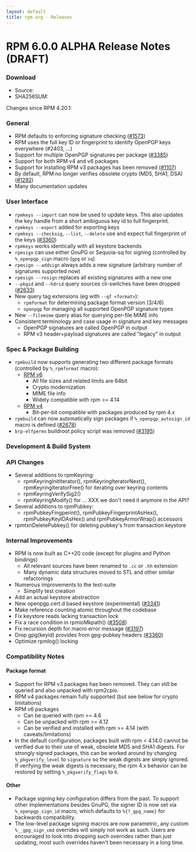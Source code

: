 ```yaml
---
layout: default
title: rpm.org - Releases
---
```


# RPM 6.0.0 ALPHA Release Notes (DRAFT)

### Download
* Source:
* SHA256SUM:

Changes since RPM 4.20.1:

### General
* RPM defaults to enforcing signature checking ([#1573](https://github.com/rpm-software-management/rpm/issues/1573))
* RPM uses the full key ID or fingerprint to identify OpenPGP keys everywhere
  (#2403, ...)
* Support for multiple OpenPGP signatures per package ([#3385](https://github.com/rpm-software-management/rpm/issues/3385))
* Support for both RPM v4 and v6 packages
* Support for installing RPM v3 packages has been removed ([#1107](https://github.com/rpm-software-management/rpm/issues/1107))
* By default, RPM no longer verifies obsolete crypto (MD5, SHA1, DSA) ([#1292](https://github.com/rpm-software-management/rpm/issues/1292))
* Many documentation updates

### User Interface
* `rpmkeys --import` can now be used to update keys. This also
  updates the key handle from a short ambiguous key id to full fingerprint.
* `rpmkeys --export` added for exporting keys
* `rpmkeys --checksig`, `--list`, `--delete` use and expect full
  fingerprint of the keys ([#3360](https://github.com/rpm-software-management/rpm/issues/3360))
* `rpmkeys` works identically with all keystore backends
* `rpmsign` can use either GnuPG or Sequoia-sq for signing (controlled
  by `%_openpgp_sign` macro (`gpg` or `sq`)
* `rpmsign --addsign` always adds a new signature (arbitrary number of
  signatures supported now)
* `rpmsign --resign` replaces all existing signatures with a new one
* `--pkgid` and `--hdrid` query sources cli-switches have been dropped
  ([#2633](https://github.com/rpm-software-management/rpm/issues/2633))
* New query tag extensions (eg with `--qf <format>`):
  * `rpmformat` for determining package format version (3/4/6)
  * `openpgp` for managing all supported OpenPGP signature types
* New `--filemime` query alias for querying per-file MIME info
* Consistent terminology and case usage in signature and key messages
  * OpenPGP signatures are called OpenPGP in output
  * RPM v3 header+payload signatures are called "legacy" in output

### Spec & Package Building

* `rpmbuild` now supports generating two different package formats
  (controlled by `%_rpmformat` macro):
  * [RPM v6](https://rpm-software-management.github.io/rpm/manual/format_v6.html)
    * All file sizes and related limits are 64bit
    * Crypto modernization
    * MIME file info
    * Widely compatible with rpm >= 4.14
  * [RPM v4](https://rpm-software-management.github.io/rpm/manual/format_v4.html)
    * Bit-per-bit compatible with packages produced by rpm 4.x
* `rpmbuild` can now automatically sign packages if `%_openpgp_autosign_id`
  macro is defined ([#2678](https://github.com/rpm-software-management/rpm/issues/2678))
* `brp-elfperms` buildroot policy script was removed ([#3195](https://github.com/rpm-software-management/rpm/issues/3195))

### Development & Build System

### API Changes
* Several additions to rpmKeyring:
  * rpmKeyringInitIterator(), rpmKeyringIteratorNext(),
    rpmKeyringIteratorFree() for iterating over keyring contents
  * rpmKeyringVerifySig2()
  * rpmKeyringModify() for ... XXX we don't need it anymore in the API?
* Several additions to rpmPubkey:
  * rpmPubkeyFingperint(), rpmPubkeyFingerprintAsHex(),
    rpmPubkeyKeyIDAsHex() and rpmPubkeyArmorWrap() accessors
* rpmtxnDeletePubkey() for deleting pubkey's from transaction keystore

### Internal Improvements
* RPM is now built as C++20 code (except for plugins and Python bindings)
  * All relevant sources have been renamed to `.cc` or `.hh` extension
  * Many dynamic data structures moved to STL and other similar refactorings
* Numerous improvements to the test-suite
  * Simplify test creation
* Add an actual keystore abstraction
* New openpgp.cert.d based keystore (experimental) ([#3341](https://github.com/rpm-software-management/rpm/issues/3341))
* Make reference counting atomic throughout the codebase
* Fix keystore reads lacking transaction lock
* Fix a race condition in rpmioMkpath() ([#3508](https://github.com/rpm-software-management/rpm/issues/3508))
* Fix recursion depth for macro error message ([#3197](https://github.com/rpm-software-management/rpm/issues/3197))
* Drop gpg(keyid) provides from gpg-pubkey headers ([#3360](https://github.com/rpm-software-management/rpm/issues/3360))
* Optimize rpmlog() locking


### Compatibility Notes
#### Package format
* Support for RPM v3 packages has been removed. They can still be queried
  and also unpacked with rpm2cpio.
* RPM v4 packages remain fully supported (but see below for crypto limitations)
* RPM v6 packages
  * Can be queried with rpm >= 4.6
  * Can be unpacked with rpm >= 4.12
  * Can be verified and installed with rpm >= 4.14 (with caveats/limitations)
* In the default configuration, packages built with rpm < 4.14.0 cannot
  be verified due to their use of weak, obsolete MD5 and SHA1 digests.
  For strongly signed packages, this can be worked around by changing
  `%_pkgverify_level` to `signature` so the weak digests are simply ignored.
  If verifying the weak digests is necessary, the rpm 4.x behavior can
  be restored by setting `%_pkgverify_flags` to `0`.

#### Other
* Package signing key configuration differs from the past. To support
  other implementations besides GnuPG, the signer ID is now set via
  `%_openpgp_sign_id` macro, which defaults to `%{?_gpg_name}` for
  backwards compatibility.
* The low-level package signing macros are now parametric, any custom
  `%__gpg_sign_cmd` overrides will simply not work as such. Users are
  encouraged to look into dropping such overrides rather than just
  updating, most such overrides haven't been necessary in a long time.

